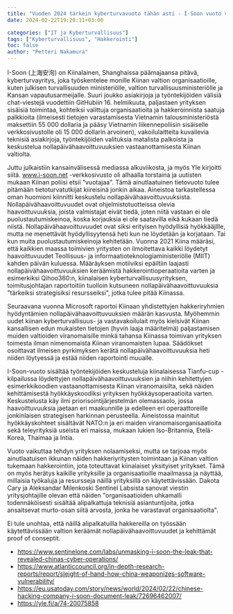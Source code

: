 ```yaml
---
title: "Vuoden 2024 tärkein kyberturvavuoto tähän asti - I-Soon vuoto valottaa Kiinan valtion tukemaa hakkerointitoimintaa"
date: 2024-02-22T19:28:11+03:00

categories: ["IT ja Kyberturvallisuus"]
tags: ["Kyberturvallisuus", "Hakkerointi"]
toc: false
author: "Petteri Nakamura"
---
```


I-Soon (上海安洵) on Kiinalainen, Shanghaissa päämajaansa pitävä, kyberturvayritys, joka työskentelee monille Kiinan valtion organisaatioille, kuten julkisen turvallisuuden ministeriölle, valtion turvallisuusministeriölle ja Kansan vapautusarmeijalle. Suuri joukko asiakirjoja ja työntekijöiden välisiä chat-viestejä vuodettiin GitHubiin 16. helmikuuta, paljastaen yrityksen sisäisiä toimintaa, kohteiksi valittuja organisaatioita ja hakkeroinnista saatuja palkkioita (ilmeisesti tietojen varastamisesta Vietnamin talousministeriöstä maksettiin 55 000 dollaria ja pääsy Vietnamin liikennepoliisin sisäiselle verkkosivustolle oli 15 000 dollarin arvoinen), vakoilulaitteita kuvailevia teknisiä asiakirjoja, työntekijöiden valituksia matalista palkoista ja keskustelua nollapäivähaavoittuvuuksien vastaanottamisesta Kiinan valtiolta.

Juttu julkaistiin kansainvälisessä mediassa alkuviikosta, ja myös Yle kirjoitti siitä. www.i-soon.net -verkkosivusto oli alhaalla torstaina ja uutisten mukaan Kiinan poliisi etsii "vuotajaa". Tämä ainutlaatuinen tietovuoto tulee pitämään tietoturvatutkijat kiireisinä jonkin aikaa. Aineistoa tarkastellessa oman huomioni kiinnitti keskustelu nollapäivähaavoittuvuuksista. Nollapäivähaavoittuvuudet ovat ohjelmistotuotteissa olevia haavoittuvuuksia, joista valmistajat eivät tiedä, joten niitä vastaan ei ole puolustautumiskeinoa, koska korjauksia ei ole saatavilla eikä kukaan tiedä niistä. Nollapäivähaavoittuvuudet ovat siksi erityisen hyödyllisiä hyökkääjllle, mutta ne menettävät hyödyllisyytensä heti kun ne löydetään ja korjataan. Tai kun muita puolustautumiskeinoja kehitetään. Vuonna 2021 Kiina määräsi, että kaikkien maassa toimivien yritysten on ilmoitettava kaikki löydetyt haavoittuvuudet Teollisuus- ja informaatioteknologiaministeriölle (MIIT) kahden päivän kuluessa. Määräyksen motiiviksi epäiltiin laajasti nollapäivähaavoittuvuuksien keräämistä hakkerointioperaatioita varten ja esimerkiksi Qihoo360:n, kiinalaisen kyberturvallisuusyrityksen, toimitusjohtajan raportoitiin tuolloin kutsuneen nollapäivähaavoittuvuuksia "tärkeiksi strategisiksi resursseiksi", jotka tulee pitää Kiinassa.

Seuraavana vuonna Microsoft raportoi Kiinaan yhdistettyjen hakkeriryhmien hyödyntämien nollapäivähaavoittuvuuksien määrän kasvusta. Myöhemmin uudet kiinan kyberturvallisuus- ja vastavakoilulait myös kielsivät Kiinan kansallisen edun mukaisten tietojen (hyvin laaja määritelmä) paljastamisen muiden valtioiden viranomaisille minkä tahansa Kiinassa toimivan yrityksen toimesta ilman nimenomaista Kiinan viranomaisten lupaa. Säädökset osoittavat ilmeisen pyrkimyksen kerätä nollapäivähaavoittuvuuksia heti niiden löytyessä ja estää niiden raportointi muualle.

I-Soon-vuoto sisältää työntekijöiden keskusteluja kiinalaisessa Tianfu-cup -kilpailussa löydettyjen nollapäivähaavoittuvuuksien ja niihin kehitettyjen esimerkkikoodien vastaanottamisesta Kiinan viranomaisilta, sekä näiden kehittämisestä hyökkäyskoodiksi yrityksen hyökkäysoperaatioita varten. Keskustelusta käy ilmi priorisointijärjestelmän olemassaolo, jossa haavoittuvuuksia jaetaan eri maakunnille ja edelleen eri operaattoreille jonkinlaisen strategisen harkinnan perusteella. Aineistossa mainitut hyökkäyskohteet sisältävät NATO:n ja eri maiden viranomaisorganisaatioita sekä teleyrityksiä useista eri maissa, mukaan lukien Iso-Britannia, Etelä-Korea, Thaimaa ja Intia.

Vuoto vaikuttaa tehdyn yrityksen nolaamiseksi, mutta se tarjoaa myös ainutlaatuisen ikkunan näiden hakkeriyritysten toimintaan ja Kiinan valtion tukemaan hakkerointiin, jota toteuttavat kiinalaiset yksityiset yritykset. Tämä on myös herätys kaikille yrityksille ja organisaatioille maailmassa ja näyttää, millaisia työkaluja ja resursseja näillä yrityksillä on käytettävissään. Dakota Cary ja Aleksandar Milenkoski Sentinel Labsista sanovat viestin yritysjohtajille olevan että näiden "organisaatioiden uhkamalli todennäköisesti sisältää alipalkattuja teknisiä asiantuntijoita, jotka ansaitsevat murto-osan siitä arvosta, jonka he varastavat organisaatiolta".

Ei tule unohtaa, että näillä alipalkatuilla hakkereilla on työssään käytettävissään valtion keräämät nollapäivähaavoittuvuudet ja kehittämät proof of conseptit.

- https://www.sentinelone.com/labs/unmasking-i-soon-the-leak-that-revealed-chinas-cyber-operations/
- https://www.atlanticcouncil.org/in-depth-research-reports/report/sleight-of-hand-how-china-weaponizes-software-vulnerability/
- https://eu.usatoday.com/story/news/world/2024/02/22/chinese-hacking-company-i-soon-document-leak/72696462007/
- https://yle.fi/a/74-20075858
